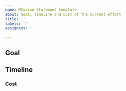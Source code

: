 ```yaml
---
name: MIssion Statement template
about: Goal, Timeline and Cost of the current effort
title: ''
labels: ''
assignees: ''

---
```


## Goal


## Timeline


### Cost
